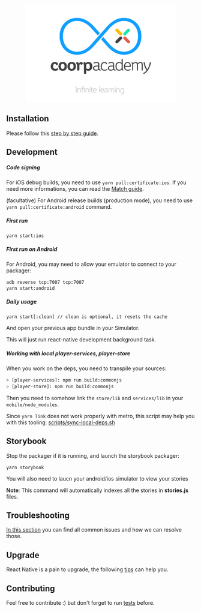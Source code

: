 <p align="center">
  <a href="https://coorpacademy.com" rel="noopener" target="_blank"><img width="400" src=".github/logo.png" alt="Coorpacademy mobile app"></a></p>
</p>

## Installation

Please follow this [step by step guide](.github/INSTALLATION.md).

## Development

##### Code signing

For iOS debug builds, you need to use `yarn pull:certificate:ios`. If you need more informations, you can read the [Match guide](.github/FASTLANE.md#match).

(facultative) For Android release builds (production mode), you need to use `yarn pull:certificate:android` command.

##### First run

```console
yarn start:ios
```

##### First run on Android

For Android, you may need to allow your emulator to connect to your packager:

```console
adb reverse tcp:7007 tcp:7007
yarn start:android
```

##### Daily usage

```console
yarn start[:clean] // clean is optional, it resets the cache
```

And open your previous app bundle in your Simulator.

This will just run react-native development background task.

##### Working with local player-services, player-store

When you work on the deps, you need to transpile your sources:

```sh
> [player-services]: npm run build:commonjs
> [player-store]: npm run build:commonjs
```

Then you need to somehow link the `store/lib` and `services/lib` in your `mobile/node_modules`.

Since `yarn link` does not work properly with metro, this script may help you with this tooling: [scripts/sync-local-deps.sh](https://gist.github.com/chrisdugne/878b4e50e6caf3bebb1c373149df74cc)

## Storybook

Stop the packager if it is running, and launch the storybook packager:

```console
yarn storybook
```

You will also need to laucn your android/ios simulator to view your stories

**Note**: This command will automatically indexes all the stories in **stories.js** files.

## Troubleshooting

[In this section](.github/TROUBLESHOOTING.md) you can find all common issues and how we can resolve those.

## Upgrade

React Native is a pain to upgrade, the following [tips](.github/REACT-NATIVE-UPGRADE.md) can help you.

## Contributing

Feel free to contribute :) but don't forget to run [tests](.github/TESTS.md) before.
